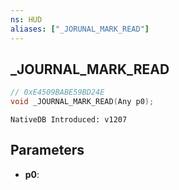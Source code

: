```yaml
---
ns: HUD
aliases: ["_JORUNAL_MARK_READ"]
---
```

## _JOURNAL_MARK_READ

```c
// 0xE4509BABE59BD24E
void _JOURNAL_MARK_READ(Any p0);
```

```
NativeDB Introduced: v1207
```

## Parameters
* **p0**:
